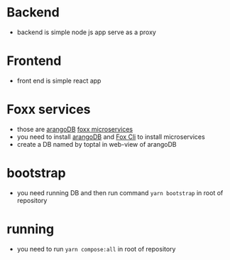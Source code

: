 # Backend

- backend is simple node js app serve as a proxy

# Frontend

- front end is simple react app

# Foxx services

- those are [arangoDB](https://www.arangodb.com/) [foxx microservices](https://www.arangodb.com/docs/3.6/foxx.html)
- you need to install [arangoDB](https://www.arangodb.com/docs/stable/installation.html) and [Fox Cli](https://www.arangodb.com/docs/3.6/programs-foxx-cli.html) to install microservices
- create a DB named by toptal in web-view of arangoDB

# bootstrap

- you need running DB and then run command `yarn bootstrap` in root of repository

# running

- you need to run `yarn compose:all` in root of repository
